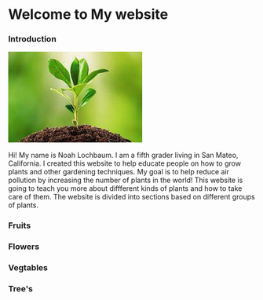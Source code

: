 # Welcome to My website



### Introduction
![plant](docs/assets/images/download.jpeg)

Hi! My name is Noah Lochbaum. I am a fifth grader living in San Mateo, California. I created this website to help educate people on how to grow plants and other gardening techniques. My goal is to help reduce air pollution by increasing the number of plants in the world! This website is going to teach you more about diffferent kinds of plants and how to take care of them. The website is divided into sections based on different groups of plants. 

### Fruits






### Flowers





### Vegtables





### Tree's
